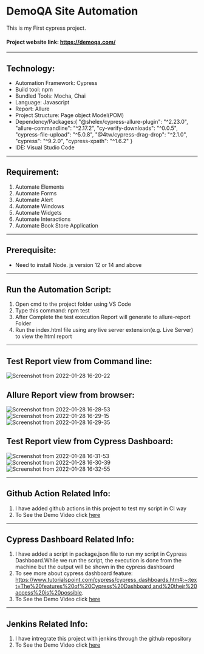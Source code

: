 # DemoQA Site Automation
This is my First cypress project.
#### Project website link: https://demoqa.com/ <br>
-----------------------------------------------------------
## Technology: <br>
* Automation Framework: Cypress <br>
* Build tool: npm <br>
* Bundled Tools: Mocha, Chai
* Language: Javascript <br>
* Report: Allure <br>
* Project Structure: Page object Model(POM)<br>
* Dependency/Packages:{
    "@shelex/cypress-allure-plugin": "^2.23.0",
    "allure-commandline": "^2.17.2",
    "cy-verify-downloads": "^0.0.5",
    "cypress-file-upload": "^5.0.8",
    "@4tw/cypress-drag-drop": "^2.1.0",
    "cypress": "^9.2.0",
    "cypress-xpath": "^1.6.2"
} <br>
* IDE: Visual Studio Code <br>

----------------------------------------------------------

## Requirement:<br>
1. Automate Elements
2. Automate Forms
3. Automate Alert
4. Automate Windows
5. Automate Widgets
6. Automate Interactions
7. Automate Book Store Application

----------------------------------------------------------

## Prerequisite:
* Need to install Node. js version 12 or 14 and above

----------------------------------------------------------

## Run the Automation Script:
1. Open cmd to the project folder using VS Code
2. Type this command:
npm test
3. After Complete the test execution Report will generate to allure-report Folder
4. Run the index.html file using any live server extension(e.g. Live Server) to view the html report

----------------------------------------------------------

## Test Report view from Command line:
![Screenshot from 2022-01-28 16-20-22](https://user-images.githubusercontent.com/38497405/151536227-68fa1ed1-415b-4d24-aca0-c039279b58d3.png)

## Allure Report view from browser:
![Screenshot from 2022-01-28 16-28-53](https://user-images.githubusercontent.com/38497405/151536310-0fa7ec26-6bf1-44f5-b2af-6c6ae653d27a.png)
![Screenshot from 2022-01-28 16-29-15](https://user-images.githubusercontent.com/38497405/151536318-8e312894-2c36-4a02-8a46-dfaccbf3b46e.png)
![Screenshot from 2022-01-28 16-29-35](https://user-images.githubusercontent.com/38497405/151536325-761facaa-b589-4fd8-a883-c687ececd15a.png)

## Test Report view from Cypress Dashboard:
![Screenshot from 2022-01-28 16-31-53](https://user-images.githubusercontent.com/38497405/151536375-eae52b46-7caf-4a59-a037-d0c0b8093fa5.png)
![Screenshot from 2022-01-28 16-30-39](https://user-images.githubusercontent.com/38497405/151536379-62408ba5-a336-4e7b-94cb-48ae1390cbbe.png)
![Screenshot from 2022-01-28 16-32-55](https://user-images.githubusercontent.com/38497405/151536387-958785f4-9a9c-46ac-8b3f-b281c42cf9f0.png)


----------------------------------------------------------

## Github Action Related Info:<br>
1. I have added github actions in this project to test my script in CI way <br>
2. To See the Demo Video click [here](https://youtu.be/vx7KNrIEp_k)<br>

----------------------------------------------------------

## Cypress Dashboard Related Info:<br>
1. I have added a script in package.json file to run my script in Cypress Dashboard.While we run the script, the execution is done from the machine but the output will be shown in the cypress dashboard <br>
2. To see more about cypress dashboard feature: https://www.tutorialspoint.com/cypress/cypress_dashboards.htm#:~:text=The%20features%20of%20Cypress%20Dashboard,and%20their%20access%20is%20possible. <br>
3. To See the Demo Video click [here](https://youtu.be/LKob-vRMb7o)

----------------------------------------------------------

## Jenkins Related Info:<br>
1. I have intregrate this project with jenkins through the github repository <br>
2. To See the Demo Video click [here](https://youtu.be/3uoo2XM0ASY)<br>
